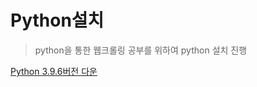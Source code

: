 # Python설치



> python을 통한 웹크롤링 공부를 위하여 python 설치 진행



[Python 3.9.6버전 다운](https://www.python.org/downloads/release/python-396/)

